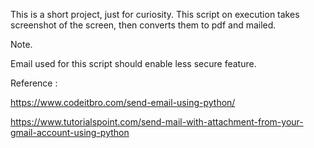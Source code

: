 This is a short project, just for curiosity. This script on execution takes screenshot of the screen, then converts them to pdf and mailed.

Note. 

Email used for this script should enable less secure feature.

Reference : 

https://www.codeitbro.com/send-email-using-python/

https://www.tutorialspoint.com/send-mail-with-attachment-from-your-gmail-account-using-python